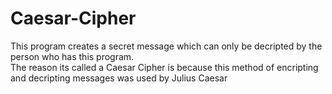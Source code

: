 # Caesar-Cipher
This program creates a secret message which can only be decripted by the person who has this program.<br/>
The reason its called a Caesar Cipher is because this method of encripting and decripting messages was used by Julius Caesar
